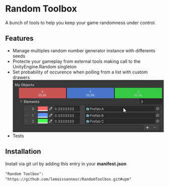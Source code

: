 # Random Toolbox
A bunch of tools to help you keep your game randomness under control.

## Features
- Manage multiples random number generator instance with differents seeds
- Protecte your gameplay from external tools making call to the UnityEngine.Random singleton
- Set probability of occurence when polling from a list with custom drawers
![probabilityDrawer](https://raw.githubusercontent.com/lemoissonneur/RandomToolbox/main/Documentation%7E/Probability.gif "probabilityDrawer")
- Tests

## Installation

Install via git url by adding this entry in your **manifest.json**

`"Random Toolbox": "https://github.com/lemoissonneur/RandomToolbox.git#upm"`
